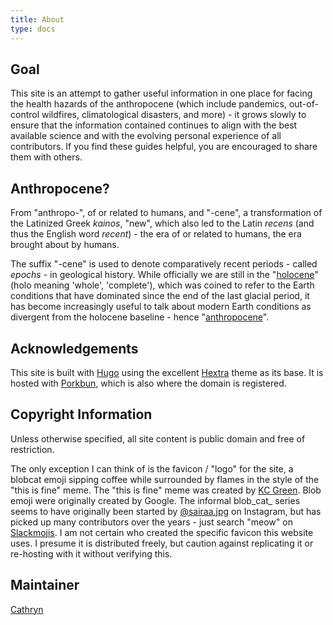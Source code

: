 ```yaml
---
title: About
type: docs
---
```


## Goal

This site is an attempt to gather useful information in one place for facing the health hazards of the anthropocene (which include pandemics, out-of-control wildfires, climatological disasters, and more) - it grows slowly to ensure that the information contained continues to align with the best available science and with the evolving personal experience of all contributors. If you find these guides helpful, you are encouraged to share them with others.

## Anthropocene?

From "anthropo-", of or related to humans, and "-cene", a transformation of the Latinized Greek _kainos_, "new", which also led to the Latin _recens_ (and thus the English word _recent_) - the era of or related to humans, the era brought about by humans.

The suffix "-cene" is used to denote comparatively recent periods - called _epochs_ - in geological history. While officially we are still in the "[holocene](https://en.wikipedia.org/wiki/Holocene)" (holo meaning 'whole', 'complete'), which was coined to refer to the Earth conditions that have dominated since the end of the last glacial period, it has become increasingly useful to talk about modern Earth conditions as divergent from the holocene baseline - hence "[anthropocene](https://en.wikipedia.org/wiki/Anthropocene)".

## Acknowledgements

This site is built with [Hugo](https://gohugo.io) using the excellent [Hextra](https://imfing.github.io/hextra/) theme as its base. It is hosted with [Porkbun](https://porkbun.com/), which is also where the domain is registered.

## Copyright Information

Unless otherwise specified, all site content is public domain and free of restriction.

The only exception I can think of is the favicon / "logo" for the site, a blobcat emoji sipping coffee while surrounded by flames in the style of the "this is fine" meme. The "this is fine" meme was created by [KC Green](https://linktr.ee/kcgreenn). Blob emoji were originally created by Google. The informal blob_cat_ series seems to have originally been started by [@sairaa.jpg](https://www.instagram.com/sairaa.jpg/) on Instagram, but has picked up many contributors over the years - just search "meow" on [Slackmojis](https://slackmojis.com/). I am not certain who created the specific favicon this website uses. I presume it is distributed freely, but caution against replicating it or re-hosting with it without verifying this.

## Maintainer

[Cathryn](https://cathryn.cloud)
